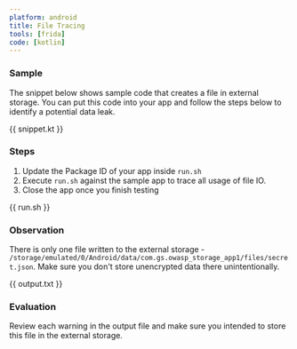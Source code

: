 ```yaml
---
platform: android
title: File Tracing
tools: [frida]
code: [kotlin]
---
```


### Sample

The snippet below shows sample code that creates a file in external storage. You can put this code into your app and follow the steps below to identify a potential data leak.

{{ snippet.kt }}

### Steps

1. Update the Package ID of your app inside `run.sh`
2. Execute `run.sh` against the sample app to trace all usage of file IO.
3. Close the app once you finish testing

{{ run.sh }}

### Observation

There is only one file written to the external storage - `/storage/emulated/0/Android/data/com.gs.owasp_storage_app1/files/secret.json`. Make sure you don't store unencrypted data there unintentionally.

{{ output.txt }}

### Evaluation

Review each warning in the output file and make sure you intended to store this file in the external storage.
